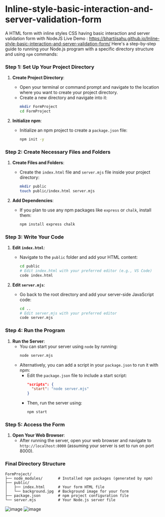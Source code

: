 # Inline-style-basic-interaction-and-server-validation-form
A HTML form with inline styles CSS having basic interaction and server validation form with NodeJS
Live Demo : https://bhartiisahu.github.io/Inline-style-basic-interaction-and-server-validation-form/
Here's a step-by-step guide to running your Node.js program with a specific directory structure and using `npm` commands:

### Step 1: Set Up Your Project Directory

1. **Create Project Directory**:
   - Open your terminal or command prompt and navigate to the location where you want to create your project directory.
   - Create a new directory and navigate into it:
     ```bash
     mkdir FormProject
     cd FormProject
     ```

2. **Initialize npm**:
   - Initialize an npm project to create a `package.json` file:
     ```bash
     npm init -y
     ```

### Step 2: Create Necessary Files and Folders

1. **Create Files and Folders**:
   - Create the `index.html` file and `server.mjs` file inside your project directory:
     ```bash
     mkdir public
     touch public/index.html server.mjs
     ```

2. **Add Dependencies**:
   - If you plan to use any npm packages like `express` or `chalk`, install them:
     ```bash
     npm install express chalk
     ```

### Step 3: Write Your Code

1. **Edit `index.html`**:
   - Navigate to the `public` folder and add your HTML content:
     ```bash
     cd public
     # Edit index.html with your preferred editor (e.g., VS Code)
     code index.html
     ```

2. **Edit `server.mjs`**:
   - Go back to the root directory and add your server-side JavaScript code:
     ```bash
     cd ..
     # Edit server.mjs with your preferred editor
     code server.mjs
     ```

### Step 4: Run the Program

1. **Run the Server**:
   - You can start your server using `node` by running:
     ```bash
     node server.mjs
     ```
   - Alternatively, you can add a script in your `package.json` to run it with npm:
     - Edit the `package.json` file to include a start script:
       ```json
       "scripts": {
         "start": "node server.mjs"
       }
       ```
     - Then, run the server using:
       ```bash
       npm start
       ```

### Step 5: Access the Form

1. **Open Your Web Browser**:
   - After running the server, open your web browser and navigate to `http://localhost:8000` (assuming your server is set to run on port 8000).

### Final Directory Structure


```
FormProject/
├── node_modules/       # Installed npm packages (generated by npm)
├── public/
│   ├── index.html      # Your form HTML file
│   └── background.jpg  # Background image for your form
├── package.json        # npm project configuration file
└── server.mjs          # Your Node.js server file
```

![image](https://github.com/user-attachments/assets/b9e342ed-93d2-4323-9892-cc690a663b4b)
![image](https://github.com/user-attachments/assets/542555e7-7a3e-4f7a-bb51-7ae24b66e527)


